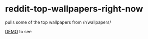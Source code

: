 # reddit-top-wallpapers-right-now
pulls some of the top wallpapers from /r/wallpapers/

[DEMO](https://srsajjad.github.io/reddit-top-wallpapers-right-now/) to see 
